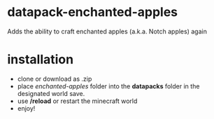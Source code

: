 # datapack-enchanted-apples
 Adds the ability to craft enchanted apples (a.k.a. Notch apples) again

# installation
 - clone or download as .zip
 - place *enchanted-apples* folder into the __datapacks__ folder in the designated world save.
 - use __/reload__ or restart the minecraft world
 - enjoy!
